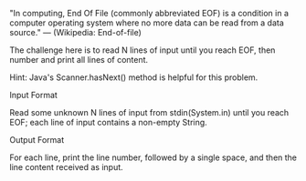 "In computing, End Of File (commonly abbreviated EOF) is a condition in a computer operating system where no more data can be read from a data source." — (Wikipedia: End-of-file)

The challenge here is to read N lines of input until you reach EOF, then number and print all  lines of content.

Hint: Java's Scanner.hasNext() method is helpful for this problem.

Input Format

Read some unknown N lines of input from stdin(System.in) until you reach EOF; each line of input contains a non-empty String.

Output Format

For each line, print the line number, followed by a single space, and then the line content received as input.
